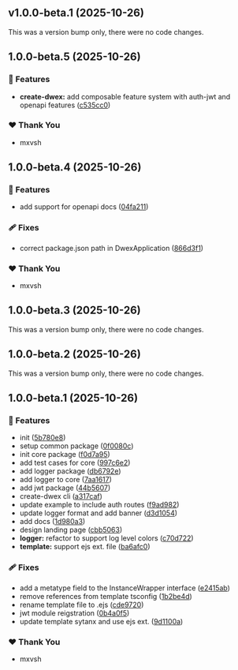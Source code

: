 ## v1.0.0-beta.1 (2025-10-26)

This was a version bump only, there were no code changes.

## 1.0.0-beta.5 (2025-10-26)

### 🚀 Features

- **create-dwex:** add composable feature system with auth-jwt and openapi features ([c535cc0](https://github.com/dwexjs/dwex/commit/c535cc0))

### ❤️ Thank You

- mxvsh

## 1.0.0-beta.4 (2025-10-26)

### 🚀 Features

- add support for openapi docs ([04fa211](https://github.com/dwexjs/dwex/commit/04fa211))

### 🩹 Fixes

- correct package.json path in DwexApplication ([866d3f1](https://github.com/dwexjs/dwex/commit/866d3f1))

### ❤️ Thank You

- mxvsh

## 1.0.0-beta.3 (2025-10-26)

This was a version bump only, there were no code changes.

## 1.0.0-beta.2 (2025-10-26)

This was a version bump only, there were no code changes.

## 1.0.0-beta.1 (2025-10-26)

### 🚀 Features

- init ([5b780e8](https://github.com/dwexjs/dwex/commit/5b780e8))
- setup common package ([0f0080c](https://github.com/dwexjs/dwex/commit/0f0080c))
- init core package ([f0d7a95](https://github.com/dwexjs/dwex/commit/f0d7a95))
- add test cases for core ([997c6e2](https://github.com/dwexjs/dwex/commit/997c6e2))
- add logger package ([db6792e](https://github.com/dwexjs/dwex/commit/db6792e))
- add logger to core ([7aa1617](https://github.com/dwexjs/dwex/commit/7aa1617))
- add jwt package ([44b5607](https://github.com/dwexjs/dwex/commit/44b5607))
- create-dwex cli ([a317caf](https://github.com/dwexjs/dwex/commit/a317caf))
- update example to include auth routes ([f9ad982](https://github.com/dwexjs/dwex/commit/f9ad982))
- update logger format and add banner ([d3d1054](https://github.com/dwexjs/dwex/commit/d3d1054))
- add docs ([1d980a3](https://github.com/dwexjs/dwex/commit/1d980a3))
- design landing page ([cbb5063](https://github.com/dwexjs/dwex/commit/cbb5063))
- **logger:** refactor to support log level colors ([c70d722](https://github.com/dwexjs/dwex/commit/c70d722))
- **template:** support ejs ext. file ([ba6afc0](https://github.com/dwexjs/dwex/commit/ba6afc0))

### 🩹 Fixes

- add a metatype field to the InstanceWrapper interface ([e2415ab](https://github.com/dwexjs/dwex/commit/e2415ab))
- remove references from template tsconfig ([1b2be4d](https://github.com/dwexjs/dwex/commit/1b2be4d))
- rename template file to .ejs ([cde9720](https://github.com/dwexjs/dwex/commit/cde9720))
- jwt module reigstration ([0b4a0f5](https://github.com/dwexjs/dwex/commit/0b4a0f5))
- update template sytanx and use ejs ext. ([9d1100a](https://github.com/dwexjs/dwex/commit/9d1100a))

### ❤️ Thank You

- mxvsh